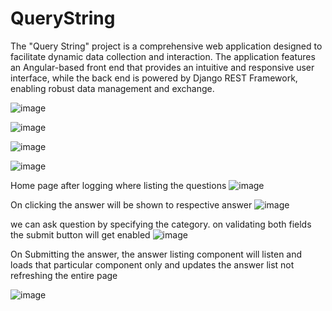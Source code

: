 # QueryString
The "Query String" project is a comprehensive web application designed to facilitate dynamic data collection and interaction. The application features an Angular-based front end that provides an intuitive and responsive user interface, while the back end is powered by Django REST Framework, enabling robust data management and exchange.

![image](https://github.com/user-attachments/assets/31ab7fb3-9492-45ae-be44-f5f849bd163a)

![image](https://github.com/user-attachments/assets/caec1a91-b7cc-4cf1-afee-d73b87626399)


![image](https://github.com/user-attachments/assets/ec154e31-4e65-4fc8-9779-8ea1b6189e33)


![image](https://github.com/user-attachments/assets/fa74b735-d4a1-4247-b211-665b229b7a44)

Home page after logging where listing the questions
![image](https://github.com/user-attachments/assets/630efaee-689e-4c18-a28e-2a078e0f2514)

On clicking the answer will be shown to respective answer
![image](https://github.com/user-attachments/assets/af2ce66a-b134-4510-bcaa-a3a17054dee3)

we can ask question by specifying the category. on validating both fields the submit button will get enabled
![image](https://github.com/user-attachments/assets/7b2af2ea-ff97-4f00-bc52-06f891767248)

On Submitting the answer, the answer listing component will listen and loads that particular component only and updates the answer list not refreshing the entire page

![image](https://github.com/user-attachments/assets/24109f8f-1f7a-4ec5-928d-9a88f3478c0d)






